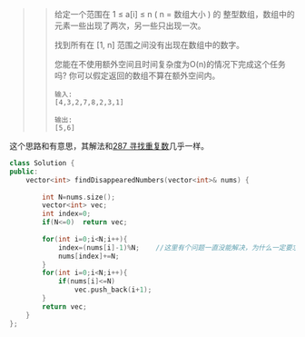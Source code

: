 > >给定一个范围在  1 ≤ a[i] ≤ n ( n = 数组大小 ) 的 整型数组，数组中的元素一些出现了两次，另一些只出现一次。
> >
> >找到所有在 [1, n] 范围之间没有出现在数组中的数字。
> >
> >您能在不使用额外空间且时间复杂度为O(n)的情况下完成这个任务吗? 你可以假定返回的数组不算在额外空间内。
> >
> >```
> >输入:
> >[4,3,2,7,8,2,3,1]
> >
> >输出:
> >[5,6]
> >```
>

这个思路和有意思，其解法和[287 寻找重复数](287.寻找重复数.md)几乎一样。

```c++
class Solution {
public:
    vector<int> findDisappearedNumbers(vector<int>& nums) {
        
        int N=nums.size();
        vector<int> vec;
        int index=0;
        if(N<=0)  return vec;
        
        for(int i=0;i<N;i++){
            index=(nums[i]-1)%N;    //这里有个问题一直没能解决，为什么一定要求余才能得到正确的下标
            nums[index]+=N;
        }
        for(int i=0;i<N;i++){
            if(nums[i]<=N)
                vec.push_back(i+1);
        }
        return vec;
    }
};
```

